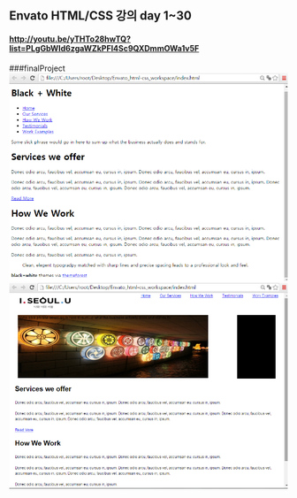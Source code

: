 ## Envato HTML/CSS 강의 day 1~30
#### http://youtu.be/yTHTo28hwTQ?list=PLgGbWId6zgaWZkPFI4Sc9QXDmmOWa1v5F

###finalProject
![Alt text](./img/README/view_1.png)
![Alt text](./img/README/view_2.png)
